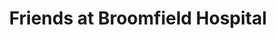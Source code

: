 ---
title: "Friends at Broomfield Hospital"
url: /chelmsford/friends-at-broomfield-hospital/
shop: charity
---